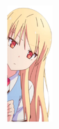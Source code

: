 <img src="https://github.com/huyprowow/huyprowow.github.io/blob/main/public/mashiro.png" width="105px" height="263px"/>
